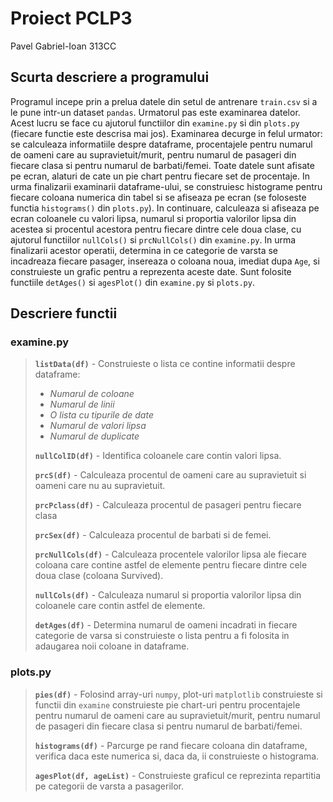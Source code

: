 
# Proiect PCLP3

Pavel Gabriel-Ioan 313CC

## Scurta descriere a programului

Programul incepe prin a prelua datele din setul de antrenare `train.csv` si a le pune
intr-un dataset `pandas`. Urmatorul pas este examinarea datelor. Acest lucru se face
cu ajutorul functiilor din `examine.py` si din `plots.py` (fiecare functie este descrisa mai jos).
Examinarea decurge in felul urmator: se calculeaza informatiile despre dataframe, procentajele
pentru numarul de oameni care au supravietuit/murit, pentru numarul de pasageri
din fiecare clasa si pentru numarul de barbati/femei. Toate datele sunt afisate pe
ecran, alaturi de cate un pie chart pentru fiecare set de procentaje. In urma finalizarii
examinarii dataframe-ului, se construiesc histograme pentru fiecare coloana numerica
din tabel si se afiseaza pe ecran (se foloseste functia `histograms()` din `plots.py`).
In continuare, calculeaza si afiseaza pe ecran coloanele cu valori lipsa, numarul si
proportia valorilor lipsa din acestea si procentul acestora pentru fiecare dintre
cele doua clase, cu ajutorul functiilor `nullCols()` si `prcNullCols()` din `examine.py`.
In urma finalizarii acestor operatii, determina in ce categorie de varsta se incadreaza
fiecare pasager, insereaza o coloana noua, imediat dupa `Age`, si construieste
un grafic pentru a reprezenta aceste date. Sunt folosite functiile `detAges()` si
`agesPlot()` din `examine.py` si `plots.py`.

## Descriere functii

### examine.py

>**`listData(df)`** - Construieste o lista ce contine informatii despre dataframe:
>
>- *Numarul de coloane*
>- *Numarul de linii*
>- *O lista cu tipurile de date*
>- *Numarul de valori lipsa*
>- *Numarul de duplicate*
>
>**`nullColID(df)`** - Identifica coloanele care contin valori lipsa.
>
>**`prcS(df)`** - Calculeaza procentul de oameni care au supravietuit si oameni care nu au supravietuit.
>
>**`prcPclass(df)`** - Calculeaza procentul de pasageri pentru fiecare clasa
>
>**`prcSex(df)`** - Calculeaza procentul de barbati si de femei.
>
>**`prcNullCols(df)`** - Calculeaza procentele valorilor lipsa ale fiecare coloana
care contine astfel de elemente pentru fiecare dintre cele doua clase (coloana Survived).
>
>**`nullCols(df)`** - Calculeaza numarul si proportia valorilor lipsa din coloanele
care contin astfel de elemente.
>
>**`detAges(df)`** - Determina numarul de oameni incadrati in fiecare categorie
de varsa si construieste o lista pentru a fi folosita in adaugarea noii coloane
in dataframe.

### plots.py

>**`pies(df)`** - Folosind array-uri `numpy`, plot-uri `matplotlib` construieste si functii din `examine`
construieste pie chart-uri pentru procentajele pentru numarul de oameni care au
supravietuit/murit, pentru numarul de pasageri din fiecare clasa si pentru numarul
de barbati/femei.
>
>**`histograms(df)`** - Parcurge pe rand fiecare coloana din dataframe, verifica daca
este numerica si, daca da, ii construieste o histograma.
>
>**`agesPlot(df, ageList)`** - Construieste graficul ce reprezinta repartitia pe categorii de varsta
a pasagerilor.
